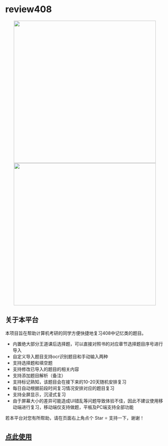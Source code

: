 # review408

<p align="center">
    <img src="https://nysxzs.top/review408Index.png" width="450">
    <img src="https://nysxzs.top/review408Insert.png" width="450">
</p>

## 关于本平台
本项目旨在帮助计算机考研的同学方便快捷地复习408中记忆类的题目。
- 内置绝大部分王道课后选择题，可以直接对照书的对应章节选择题目序号进行导入
- 自定义导入题目支持ocr识别题目和手动输入两种
- 支持选择题和填空题
- 支持修改已导入的题目的相关内容
- 支持添加题目解析（备注）
- 支持标记熟知，该题目会在接下来的10-20天随机安排复习
- 每日自动根据前段时间复习情况安排对应的题目复习
- 支持全屏显示，沉浸式复习
- 由于屏幕大小的差异可能造成UI错乱等问题导致体验不佳，因此不建议使用移动端进行复习，移动端仅支持做题，平板及PC端支持全部功能

若本平台对您有所帮助，请在页面右上角点个 Star :star: 支持一下，谢谢！
## [点此使用](https://408.nysxzs.top/)
